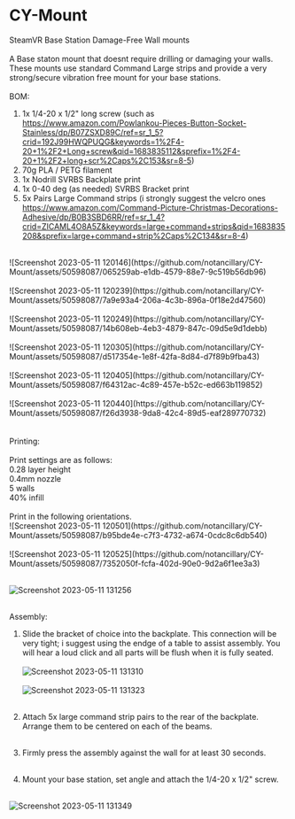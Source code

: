 # CY-Mount
SteamVR Base Station Damage-Free Wall mounts <br>
<br>
A Base staton mount that doesnt require drilling or damaging your walls.<br>
These mounts use standard Command Large strips and provide a very strong/secure vibration free mount for your base stations. <br>
<br>
BOM:<br>
1. 1x  1/4-20 x 1/2" long screw (such as https://www.amazon.com/Powlankou-Pieces-Button-Socket-Stainless/dp/B07ZSXD89C/ref=sr_1_5?crid=192J99HWQPUQG&keywords=1%2F4-20+1%2F2+Long+screw&qid=1683835112&sprefix=1%2F4-20+1%2F2+long+scr%2Caps%2C153&sr=8-5)<br>
2. 70g PLA / PETG filament<br>
3. 1x Nodrill SVRBS Backplate print<br>
4. 1x 0-40 deg (as needed) SVRBS Bracket print<br>
5. 5x Pairs Large Command strips (i strongly suggest the velcro ones https://www.amazon.com/Command-Picture-Christmas-Decorations-Adhesive/dp/B0B3SBD6RR/ref=sr_1_4?crid=ZICAML4O8A5Z&keywords=large+command+strips&qid=1683835208&sprefix=large+command+strip%2Caps%2C134&sr=8-4)<br>
<br>
![Screenshot 2023-05-11 120146](https://github.com/notancillary/CY-Mount/assets/50598087/065259ab-e1db-4579-88e7-9c519b56db96) <br><br>
![Screenshot 2023-05-11 120239](https://github.com/notancillary/CY-Mount/assets/50598087/7a9e93a4-206a-4c3b-896a-0f18e2d47560) <br><br>
![Screenshot 2023-05-11 120249](https://github.com/notancillary/CY-Mount/assets/50598087/14b608eb-4eb3-4879-847c-09d5e9d1debb) <br><br>
![Screenshot 2023-05-11 120305](https://github.com/notancillary/CY-Mount/assets/50598087/d517354e-1e8f-42fa-8d84-d7f89b9fba43) <br><br>
![Screenshot 2023-05-11 120405](https://github.com/notancillary/CY-Mount/assets/50598087/f64312ac-4c89-457e-b52c-ed663b119852) <br><br>
![Screenshot 2023-05-11 120440](https://github.com/notancillary/CY-Mount/assets/50598087/f26d3938-9da8-42c4-89d5-eaf289770732) <br><br>
<br>
Printing:<br>
<br>
Print settings are as follows:<br>
0.28 layer height<br>
0.4mm nozzle<br>
5 walls<br>
40% infill<br>
<br>
Print in the following orientations.<br>
![Screenshot 2023-05-11 120501](https://github.com/notancillary/CY-Mount/assets/50598087/b95bde4e-c7f3-4732-a674-0cdc8c6db540)<br><br>
![Screenshot 2023-05-11 120525](https://github.com/notancillary/CY-Mount/assets/50598087/7352050f-fcfa-402d-90e0-9d2a6f1ee3a3)<br><br>

![Screenshot 2023-05-11 131256](https://github.com/notancillary/CY-Mount/assets/50598087/34272f89-34c0-4108-9524-053ac05ffe4f)<br><br>


Assembly:<br>
1. Slide the bracket of choice into the backplate. This connection will be very tight; i suggest using the endge of a table to assist assembly. You will hear a loud click and all parts will be flush when it is fully seated. <br><br>
![Screenshot 2023-05-11 131310](https://github.com/notancillary/CY-Mount/assets/50598087/d584dfb0-cbe8-4162-bcfa-b56907e2f969)<br><br>
![Screenshot 2023-05-11 131323](https://github.com/notancillary/CY-Mount/assets/50598087/efe8978a-3e2b-4727-917a-466de53f69c8)<br><br>

2. Attach 5x large command strip pairs to the rear of the backplate. Arrange them to be centered on each of the beams. <br><br>

3. Firmly press the assembly against the wall for at least 30 seconds. <br><br>

4. Mount your base station, set angle and attach the 1/4-20 x 1/2" screw. <br><br>

![Screenshot 2023-05-11 131349](https://github.com/notancillary/CY-Mount/assets/50598087/7feaec57-8944-4410-81d2-4847e40fa228)<br><br>
